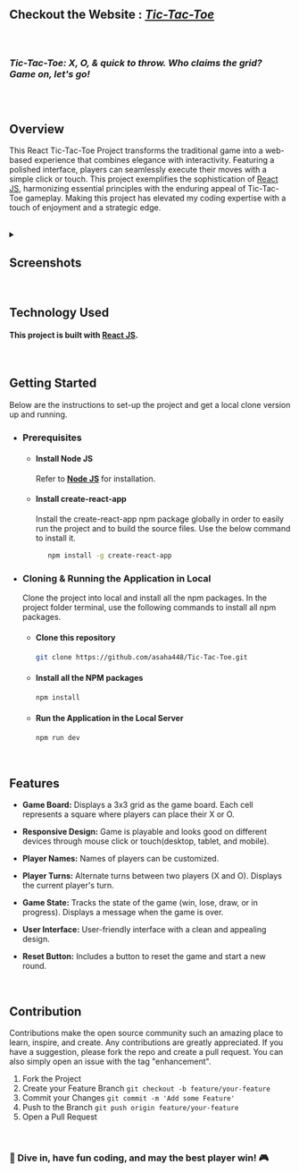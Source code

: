 ## Checkout the Website : <strong><em>[Tic-Tac-Toe]()</em></strong>
<br>

##
### *Tic-Tac-Toe: X, O, & quick to throw. Who claims the grid? Game on, let's go!*
##
<br>

## Overview
This React Tic-Tac-Toe Project transforms the traditional game into a web-based experience that combines elegance with interactivity. Featuring a polished interface, players can seamlessly execute their moves with a simple click or touch. This project exemplifies the sophistication of [React JS](https://reactjs.org/), harmonizing essential principles with the enduring appeal of Tic-Tac-Toe gameplay. Making this project has elevated my coding expertise with a touch of enjoyment and a strategic edge.

<br>
<details>
  <summary><h2>Screenshots</h2></summary>

  ![Screenshot 1](https://github.com/asaha448/Tic-Tac-Toe/blob/main/screenshot/website_screenshot_1.png)
  ![Screenshot 2](https://github.com/asaha448/Tic-Tac-Toe/blob/main/screenshot/website_screenshot_2.png)

</details>

<br>

## Technology Used
#### This project  is built with [React JS](https://reactjs.org/).

<br>

## Getting Started
Below are the instructions to set-up the project and get a local clone version up and running.
<ul>
<li>
 
### Prerequisites
<ul>

<li>
  
  #### Install Node JS
Refer to <strong>[Node JS](https://nodejs.org/en/)</strong> for installation.
</li>
<li>
  
#### Install create-react-app
Install the create-react-app npm package globally in order to easily run the project and to build the source files. Use the below command to install it.
```sh
   npm install -g create-react-app
   ```
</li>
</ul>
</li>
<li>
  
### Cloning & Running the Application in Local

Clone the project into local and install all the npm packages. In the project folder terminal, use the following commands to install all npm packages.
<ul>
<li>
  
  #### Clone this repository
   ```sh
   git clone https://github.com/asaha448/Tic-Tac-Toe.git

   ```
</li>
<li>
  
  #### Install all the NPM packages
   ```sh
   npm install
   ```
</li>
<li>
  
  #### Run the Application in the Local Server
   ```js
   npm run dev
   ```
</li>
</ul>
</li>
</ul>

<br>

## Features
- **Game Board:**
  Displays a 3x3 grid as the game board.
  Each cell represents a square where players can place their X or O.

- **Responsive Design:**
  Game is playable and looks good on different devices through mouse click or touch(desktop, tablet, and mobile).

- **Player Names:**
  Names of players can be customized.
    
- **Player Turns:**
  Alternate turns between two players (X and O).
  Displays the current player's turn.

- **Game State:**
  Tracks the state of the game (win, lose, draw, or in progress).
  Displays a message when the game is over.

- **User Interface:**
  User-friendly interface with a clean and appealing design.

- **Reset Button:**
  Includes a button to reset the game and start a new round.

<br>

## Contribution
Contributions make the open source community such an amazing place to learn, inspire, and create. Any contributions are greatly appreciated. If you have a suggestion, please fork the repo and create a pull request. You can also simply open an issue with the tag "enhancement".
1. Fork the Project
2. Create your Feature Branch `git checkout -b feature/your-feature`
3. Commit your Changes `git commit -m 'Add some Feature'`
4. Push to the Branch `git push origin feature/your-feature`
5. Open a Pull Request

<br>

### 🚀 Dive in, have fun coding, and may the best player win! 🎮
